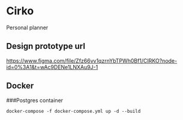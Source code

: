 # Cirko
Personal planner

## Design prototype url
https://www.figma.com/file/Zfz66vv1qzrnYbTPWh0Bf1/CIRKO?node-id=0%3A1&t=wAc9DENe1LNXAu9J-1

## Docker

###Postgres container

	docker-compose -f docker-compose.yml up -d --build
